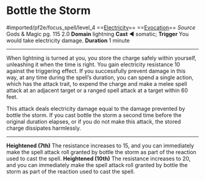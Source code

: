 # Bottle the Storm
#imported/pf2e/focus_spell/level_4
==[Electricity](electricity.md)== ==[Evocation](evocation.md)==
*Source* Gods & Magic pg. 115 2.0
**Domain** lightning
**Cast** ◄ somatic; **Trigger** You would take electricity damage.
**Duration** 1 minute

---
When lightning is turned at you, you store the charge safely within yourself, unleashing it when the time is right. You gain electricity resistance 10 against the triggering effect. If you successfully prevent damage in this way, at any time during the spell’s duration, you can spend a single action, which has the attack trait, to expend the charge and make a melee spell attack at an adjacent target or a ranged spell attack at a target within 60 feet.

This attack deals electricity damage equal to the damage prevented by bottle the storm. If you cast bottle the storm a second time before the original duration elapses, or if you do not make this attack, the stored charge dissipates harmlessly.

<hr>

**Heightened (7th)** The resistance increases to 15, and you can immediately make the spell attack roll granted by bottle the storm as part of the reaction used to cast the spell.
**Heightened (10th)** The resistance increases to 20, and you can immediately make the spell attack roll granted by bottle the storm as part of the reaction used to cast the spell.
